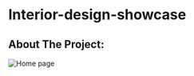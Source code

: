 # Interior-design-showcase
## About The Project:

![Home page](https://github.com/saidisaoglu/Interior-design-showcase/blob/main/%C4%B0nterior-design-showcase.png "Interior design project")
